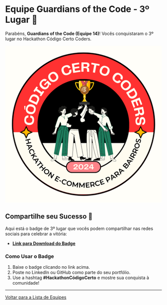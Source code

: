 # Equipe Guardians of the Code - 3º Lugar 🥉

Parabéns, **Guardians of the Code (Equipe 14)**! Vocês conquistaram o 3º lugar no Hackathon Código Certo Coders.

![Badge 3º Lugar](./3-lugar-badge.png)

## Compartilhe seu Sucesso 🎉

Aqui está o badge de 3º lugar que vocês podem compartilhar nas redes sociais para celebrar a vitória:

- **[Link para Download do Badge](./3-lugar-badge.png)**

### Como Usar o Badge

1. Baixe o badge clicando no link acima.
2. Poste no LinkedIn ou GitHub como parte do seu portfólio.
3. Use a hashtag **#HackathonCódigoCerto** e mostre sua conquista à comunidade!

---

[Voltar para a Lista de Equipes](./README.md)

